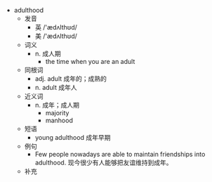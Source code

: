 - adulthood
  - 发音
    - 英 /'ædʌlthʊd/
    - 美 /'ædʌlthʊd/
  - 词义
    - n. 成人期
      - the time when you are an adult
  - 同根词
    - adj. adult 成年的；成熟的
    - n. adult 成年人
  - 近义词
    - n. 成年；成人期
      - majority
      - manhood
  - 短语
    - young adulthood 成年早期
  - 例句
    - Few people nowadays are able to maintain friendships into adulthood. 现今很少有人能够把友谊维持到成年。
  - 补充